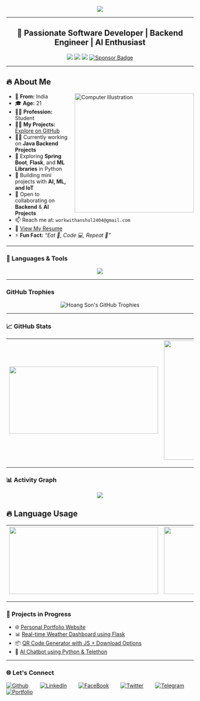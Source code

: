 <!-- Profile Typing Animation -->

<p align="center">
  <img src="https://readme-typing-svg.herokuapp.com?font=Fira+Code&weight=500&size=24&pause=1000&color=36BCF7&center=true&vCenter=true&width=800&lines=👋+Hi+there%2C+I'm+Anshul+from+India!;🌐+AI+%7C+IoT+%7C+Web+Development+Explorer;🚀+Java+%7C+Python+%7C+Open+Source+Contributor">
</p>

---

<h2 align="center">🚀 Passionate Software Developer | Backend Engineer | AI Enthusiast</h2>

<p align="center">
  <img src="https://komarev.com/ghpvc/?username=tech-with-anshul&label=Profile+Views&color=brightgreen&style=flat-square" />
  <img src="https://img.shields.io/github/followers/tech-with-anshul?label=Followers&style=flat-square&logo=github" />
  <img src="https://img.shields.io/github/stars/tech-with-anshul?style=flat-square&logo=github&label=Stars" />
  <a href="https://github.com/sponsors/tech-with-anshul" target="_blank">
  <img src="https://img.shields.io/static/v1?label=Sponsor&message=%E2%9D%A4&logo=GitHub&color=%23fe8e86" alt="Sponsor Badge"/>
</a>
</p>


---

## 🔥 About Me

<div align="left">
  <img align="right" src="https://raw.githubusercontent.com/MicaelliMedeiros/micaellimedeiros/master/image/computer-illustration.png" width="320" alt="Computer Illustration" style="margin-left: 15px;"/>
  
- 🏡 **From:** India   
- 🎓 **Age:** 21  
- 🧑‍🎓 **Profession:** Student  
- 👨‍💻 **My Projects:** [Explore on GitHub](https://github.com/tech-with-anshul?tab=repositories)  
- 👨‍💻 Currently working on **Java Backend Projects**  
- 🌱 Exploring **Spring Boot**, **Flask**, and **ML Libraries** in Python  
- 🤖 Building mini projects with **AI, ML, and IoT**  
- 🤝 Open to collaborating on **Backend** & **AI Projects**  
- 📫 Reach me at: `workwithanshul2404@gmail.com`  
- 📄 [View My Resume](https://drive.google.com/file/d/1TLr0D6XbGXA33Mpnom_mwZoN42PZDhnR/view?usp=drive_link)  
- ⚡ **Fun Fact:** _“Eat 🍜, Code 💻, Repeat 🔁”_

</div>

---

### 🧰 Languages & Tools

<p align="center">
  <img src="https://skillicons.dev/icons?i=java,python,js,html,css,react,nodejs,express,mongodb,mysql,arduino,bootstrap,tailwind,angular,git,github,flask,django,firebase,tensorflow,pytorch,seaborn,pandas,opencv,vscode" />
</p>

---

### GitHub Trophies

<div align="center">
    <img src="https://github-profile-trophy.vercel.app/?username=tech-with-anshul&theme=radical&no-frame=true&margin-w=4" alt="Hoang Son's GitHub Trophies" />
</div>

---

### 📈 GitHub Stats

| <img src="https://github-readme-stats.vercel.app/api?username=tech-with-anshul&show_icons=true&title_color=00AEDDFF&text_color=FCFCFC&icon_color=00AEDDFF&bg_color=151515&border_color=FCFCFC&border_radius=8&include_all_commits=true&count_private=true" height="180" width="400" /> | <img src="http://github-readme-streak-stats.herokuapp.com?user=tech-with-anshul&background=151515&currStreakNum=FFFFFF&border=FFFFFF&stroke=FFFFFF&ring=00AEDD&fire=00AEDD&sideNums=FFFFFF&currStreakLabel=00AEDD&sideLabels=FFFFFF&dates=FFFFFF" height="320" width="420"/> |
|:--:|:--:|

    
    
</p>
 

---

### 📊 Activity Graph

<p align="center">
  <img src="https://github-readme-activity-graph.vercel.app/graph?username=tech-with-anshul&theme=react-dark&area=true&hide_border=true" />
</p>


## 🔥 Language Usage 

| <img src="https://github-readme-stats.vercel.app/api/top-langs/?username=tech-with-anshul&theme=dark&hide_border=false&layout=compact" height="180" width="400"> | <img src="https://github-contributor-stats.vercel.app/api?username=tech-with-anshul&limit=5&theme=dark&combine_all_yearly_contributions=true" height="180" width="400"> |
|:--:|:--:|

---


### 🚀 Projects in Progress

- 🌐 [Personal Portfolio Website](https://github.com/tech-with-anshul/portfolio)
- 📊 [Real-time Weather Dashboard using Flask](#)
- 📦 [QR Code Generator with JS + Download Options](#)
- 🤖 [AI Chatbot using Python & Telethon](#)

---
### 🌐 Let's Connect

  [![Github](https://img.shields.io/badge/GitHub-181717.svg?style=for-the-badge&logo=GitHub&logoColor=white)](https://github.com/sauryakapoor15) &nbsp;&nbsp;&nbsp;&nbsp;&nbsp;&nbsp;
[![LinkedIn](https://img.shields.io/badge/LinkedIn-0A66C2.svg?style=for-the-badge&logo=LinkedIn&logoColor=white)](https://www.linkedin.com/in/saurya11253v)  &nbsp;&nbsp;&nbsp;&nbsp;&nbsp;&nbsp;
[![FaceBook](https://img.shields.io/badge/Facebook-0866FF.svg?style=for-the-badge&logo=Facebook&logoColor=white)](https://www.facebook.com/saury.kapoor)  &nbsp;&nbsp;&nbsp;&nbsp;&nbsp;&nbsp;
[![Twitter](https://img.shields.io/badge/twitter-%2300acee.svg?&style=for-the-badge&logo=twitter&logoColor=white)](https://twitter.com/Saurya11253v)  &nbsp;&nbsp;&nbsp;&nbsp;&nbsp;&nbsp;
[![Telegram](https://img.shields.io/badge/Telegram-2CA5E0.svg?style=for-the-badge&logo=telegram&logoColor=white)](https://t.me/cute_billa_hu)&nbsp;&nbsp;&nbsp;&nbsp;&nbsp;&nbsp;
[![Portfolio](https://img.shields.io/badge/Portfolio-FF5722.svg?style=for-the-badge&logo=Firefox&logoColor=white)](https://sauryakapoorportfolio.vercel.app/)
